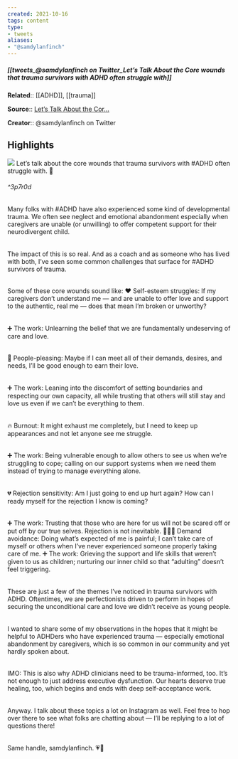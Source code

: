 ```yaml
---
created: 2021-10-16
tags: content
type: 
- tweets
aliases:
- "@samdylanfinch"
---
```

##### [[tweets_@samdylanfinch on Twitter_Let’s Talk About the Core wounds that trauma survivors with ADHD often struggle with]]

**Related**:: [[ADHD]], [[trauma]]

**Source**:: [Let’s Talk About the Cor...](https://twitter.com/samdylanfinch/status/1448638027505430540)

**Creator**:: @samdylanfinch on Twitter

## Highlights
![](https://pbs.twimg.com/media/FBqYm73UcAo0NlN.jpg)
Let’s talk about the core wounds that trauma survivors with \#ADHD often struggle with. 💬[](https://twitter.com/samdylanfinch/status/1448638027505430540)
###### ^3p7r0d
Many folks with \#ADHD have also experienced some kind of developmental trauma. We often see neglect and emotional abandonment especially when caregivers are unable (or unwilling) to offer competent support for their neurodivergent child. [](https://twitter.com/samdylanfinch/status/1448638192937168901) 
###### 
The impact of this is so real. And as a coach and as someone who has lived with both, I’ve seen some common challenges that surface for \#ADHD survivors of trauma. [](https://twitter.com/samdylanfinch/status/1448638357135769606)
###### 
Some of these core wounds sound like:
♥️ Self-esteem struggles: If my caregivers don’t understand me — and are unable to offer love and support to the authentic, real me — does that mean I’m broken or unworthy? [](https://twitter.com/samdylanfinch/status/1448638521921601538)
###### 
➕ The work: Unlearning the belief that we are fundamentally undeserving of care and love. [](https://twitter.com/samdylanfinch/status/1448638662615334919)
###### 
👥 People-pleasing: Maybe if I can meet all of their demands, desires, and needs, I’ll be good enough to earn their love. [](https://twitter.com/samdylanfinch/status/1448638825278816261)
###### 
➕ The work: Leaning into the discomfort of setting boundaries and respecting our own capacity, all while trusting that others will still stay and love us even if we can’t be everything to them. [](https://twitter.com/samdylanfinch/status/1448638964496142337)
###### 
🔥 Burnout: It might exhaust me completely, but I need to keep up appearances and not let anyone see me struggle. [](https://twitter.com/samdylanfinch/status/1448639096708947975)
###### 
➕ The work: Being vulnerable enough to allow others to see us when we’re struggling to cope; calling on our support systems when we need them instead of trying to manage everything alone. [](https://twitter.com/samdylanfinch/status/1448639227218911234)
###### 
💔 Rejection sensitivity: Am I just going to end up hurt again? How can I ready myself for the rejection I know is coming?
###### 
➕ The work: Trusting that those who are here for us will not be scared off or put off by our true selves. Rejection is not inevitable. [](https://twitter.com/samdylanfinch/status/1448639353769529345)
🏃🏻‍♂️ Demand avoidance: Doing what’s expected of me is painful; I can’t take care of myself or others when I’ve never experienced someone properly taking care of me. [](https://twitter.com/samdylanfinch/status/1448639465900036096)
➕ The work: Grieving the support and life skills that weren’t given to us as children; nurturing our inner child so that “adulting” doesn’t feel triggering. [](https://twitter.com/samdylanfinch/status/1448639572858990601)
###### 
These are just a few of the themes I’ve noticed in trauma survivors with ADHD. 
Oftentimes, we are perfectionists driven to perform in hopes of securing the unconditional care and love we didn’t receive as young people. [](https://twitter.com/samdylanfinch/status/1448639694900641794)
###### 
I wanted to share some of my observations in the hopes that it might be helpful to ADHDers who have experienced trauma — especially emotional abandonment by caregivers, which is so common in our community and yet hardly spoken about. [](https://twitter.com/samdylanfinch/status/1448640064578199557)
###### 
IMO: This is also why ADHD clinicians need to be trauma-informed, too.
It’s not enough to just address executive dysfunction. Our hearts deserve true healing, too, which begins and ends with deep self-acceptance work. [](https://twitter.com/samdylanfinch/status/1448640658336481281)
###### 
Anyway. I talk about these topics a lot on Instagram as well. Feel free to hop over there to see what folks are chatting about — I’ll be replying to a lot of questions there!
###### 
Same handle, samdylanfinch. 💗🧠 [](https://twitter.com/samdylanfinch/status/1448641198738980869)

